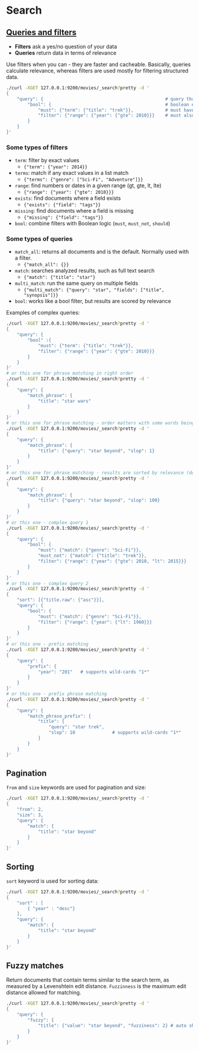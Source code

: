 # Search

## [Queries and filters](https://www.elastic.co/guide/en/elasticsearch/reference/current/query-filter-context.html)

- __Filters__ ask a yes/no question of your data
- __Queries__ return data in terms of relevance

Use filters when you can - they are faster and cacheable. Basically, queries calculate relevance, whereas filters are used mostly for filtering structured data.

```bash
./curl -XGET 127.0.0.1:9200/movies/_search?pretty -d '
{
    "query": {                                              # query that contains
        "bool": {                                           # boolean experssion
            "must": {"term": {"title": "trek"}},            # must have "trek" in the title
            "filter": {"range": {"year": {"gte": 2010}}}    # must also have filter past the condition of the year being >= 2010
        }
    }
}'
```

### Some types of filters

- `term`: filter by exact values
    - `{"term": {"year": 2014}}`
- `terms`: match if any exact values in a list match
    - `{"terms": {"genre": ["Sci-Fi", "Adventure"]}}`
- `range`: find numbers or dates in a given range (gt, gte, lt, lte)
    - `{"range": {"year": {"gte": 2010}}}`
- `exists`: find documents where a field exists
    - `{"exists": {"field": "tags"}}`
- `missing`: find documents where a field is missing
    - `{"missing": {"field": "tags"}}`
- `bool`: combine filters with Boolean logic (`must`, `must_not`, `should`)

### Some types of queries

- `match_all`: returns all documents and is the default. Normally used with a filter.
    - `{"match_all": {}}`
- `match`: searches analyzed results, such as full text search
    - `{"match": {"title": "star"}`
- `multi_match`: run the same query on multiple fields
    - `{"multi_match": {"query": "star", "fields": ["title", "synopsis"]}}`
- `bool`: works like a bool filter, but results are scored by relevance


Examples of complex queries:
```bash
./curl -XGET 127.0.0.1:9200/movies/_search?pretty -d '
{
    "query": {
        "bool" :{
            "must": {"term": {"title": "trek"}},
            "filter": {"range": {"year": {"gte": 2010}}}
        }
    }
}'
# or this one for phrase matching in right order
./curl -XGET 127.0.0.1:9200/movies/_search?pretty -d '
{
    "query": {
        "match_phrase": {
            "title": "star wars"
        }
    }
}'
# or this one for phrase matching - order matters with some words being in between the terms, i.e. slop defines distance
./curl -XGET 127.0.0.1:9200/movies/_search?pretty -d '
{
    "query": {
        "match_phrase": {
            "title": {"query": "star beyond", "slop": 1}
        }
    }
}'
# or this one for phrase matching - results are sorted by relevance (docs that have the words closer together score higher)
./curl -XGET 127.0.0.1:9200/movies/_search?pretty -d '
{
    "query": {
        "match_phrase": {
            "title": {"query": "star beyond", "slop": 100}
        }
    }
}'
# or this one - complex query 1
./curl -XGET 127.0.0.1:9200/movies/_search?pretty -d '
{
    "query": {
        "bool": {
            "must": {"match": {"genre": "Sci-Fi"}},
            "must_not": {"match": {"title": "trek"}},
            "filter": {"range": {"year": {"gte": 2010, "lt": 2015}}}
        }
    }
}'
# or this one - complex query 2
./curl -XGET 127.0.0.1:9200/movies/_search?pretty -d '
{
    "sort": [{"title.raw": {"asc"}}],
    "query": {
        "bool": {
            "must": {"match": {"genre": "Sci-Fi"}},
            "filter": {"range": {"year": {"lt": 1960}}}
        }
    }
}'
# or this one - prefix matching
./curl -XGET 127.0.0.1:9200/movies/_search?pretty -d '
{
    "query": {
        "prefix": {
            "year": "201"   # supports wild-cards "1*"
        }
    }
}'
# or this one - prefix phrase matching
./curl -XGET 127.0.0.1:9200/movies/_search?pretty -d '
{
    "query": {
        "match_phrase_prefix": {
            "title": {
                "query": "star trek",
                "slop": 10              # supports wild-cards "1*"
            }
        }
    }
}'
```

## Pagination

`from` and `size` keywords are used for pagination and size:
```bash
./curl -XGET 127.0.0.1:9200/movies/_search?pretty -d '
{
    "from": 2,
    "size": 3,
    "query": {
        "match": {
            "title": "star beyond"
        }
    }
}'
```

## Sorting

`sort` keyword is used for sorting data:
```bash
./curl -XGET 127.0.0.1:9200/movies/_search?pretty -d '
{
    "sort" : [
        { "year" : "desc"}
    ],
    "query": {
        "match": {
            "title": "star beyond"
        }
    }
}'
```

## Fuzzy matches

Return documents that contain terms similar to the search term, as measured by a Levenshtein edit distance. `Fuzzinness` is the maximum edit distance allowed for matching.

```bash
./curl -XGET 127.0.0.1:9200/movies/_search?pretty -d '
{
    "query": {
        "fuzzy": {
            "title": {"value": "star beyond", "fuzziness": 2} # auto should generally be the preferred value
        }
    }
}'
```
